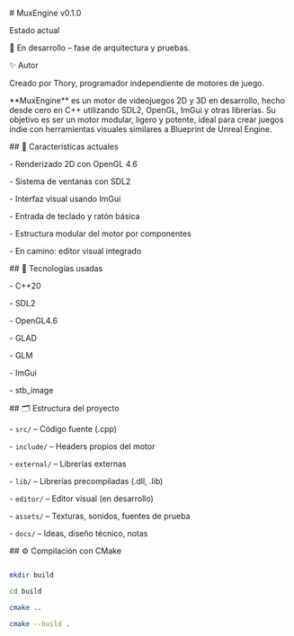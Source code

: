 \# MuxEngine v0.1.0



Estado actual

🔧 En desarrollo – fase de arquitectura y pruebas.



✨ Autor

Creado por Thory, programador independiente de motores de juego.



\*\*MuxEngine\*\* es un motor de videojuegos 2D y 3D en desarrollo, hecho desde cero en C++ utilizando SDL2, OpenGL, ImGui y otras librerías. Su objetivo es ser un motor modular, ligero y potente, ideal para crear juegos indie con herramientas visuales similares a Blueprint de Unreal Engine.



\## 🚀 Características actuales



\- Renderizado 2D con OpenGL 4.6

\- Sistema de ventanas con SDL2

\- Interfaz visual usando ImGui

\- Entrada de teclado y ratón básica

\- Estructura modular del motor por componentes

\- En camino: editor visual integrado



\## 🧪 Tecnologías usadas



\- C++20

\- SDL2

\- OpenGL4.6

\- GLAD

\- GLM

\- ImGui

\- stb\_image



\## 🗂️ Estructura del proyecto



\- `src/` – Código fuente (.cpp)

\- `include/` – Headers propios del motor

\- `external/` – Librerías externas

\- `lib/` – Librerías precompiladas (.dll, .lib)

\- `editor/` – Editor visual (en desarrollo)

\- `assets/` – Texturas, sonidos, fuentes de prueba

\- `docs/` – Ideas, diseño técnico, notas



\## ⚙️ Compilación con CMake



```bash

mkdir build

cd build

cmake ..

cmake --build .



